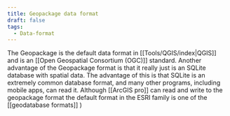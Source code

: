 ```yaml
---
title: Geopackage data format
draft: false
tags:
  - Data-format
---
```

 The Geopackage is the default data format in [[Tools/QGIS/index|QGIS]] and is an [[Open Geospatial Consortium (OGC)]] standard. Another advantage of the Geopackage format is that it really just is an SQLite database with spatial data. The advantage of this is that SQLite is an extremely common database format, and many other programs, including mobile apps, can read it. Although [[ArcGIS pro]] can read and write to the geopackage format the default format in the ESRI family is one of the [[geodatabase formats]]  )

